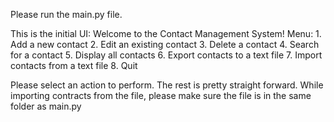 Please run the main.py file.

This is the initial UI:
            Welcome to the Contact Management System! Menu:
            1. Add a new contact
            2. Edit an existing contact
            3. Delete a contact
            4. Search for a contact
            5. Display all contacts
            6. Export contacts to a text file
            7. Import contacts from a text file
            8. Quit

Please select an action to perform. The rest is pretty straight forward.
While importing contracts from the file, please make sure the file is in the same folder as main.py
